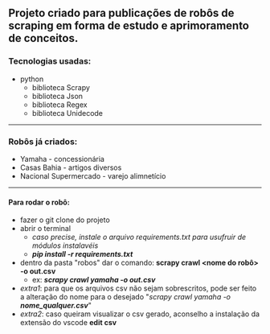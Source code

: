 Projeto criado para publicações de robôs de scraping em forma de estudo e aprimoramento de conceitos.
----
### Tecnologias usadas:
- python
  - biblioteca Scrapy
  - biblioteca Json
  - biblioteca Regex
  - biblioteca Unidecode
----
### Robôs já criados:
- Yamaha - concessionária
- Casas Bahia - artigos diversos
- Nacional Supermercado - varejo alimnetício
----
#### Para rodar o robô:
- fazer o git clone do projeto
- abrir o terminal
  - _caso precise, instale o arquivo requirements.txt para usufruir de módulos instalavéis_
  - ***pip install -r requirements.txt***
- dentro da pasta "robos" dar o comando: **scrapy crawl <nome do robô> -o out.csv** 
  - ex: ***scrapy crawl yamaha -o out.csv***
-  _extra1_: para que os arquivos csv não sejam sobrescritos, pode ser feito a alteração do nome para o desejado "_scrapy crawl yamaha -o **nome_qualquer.csv**_"
- _extra2_: caso queiram visualizar o csv gerado, aconselho a instalação da extensão do vscode **edit csv**
